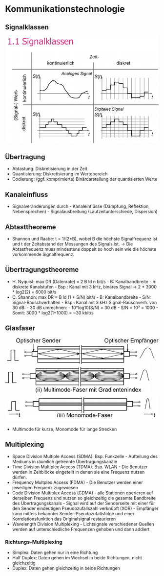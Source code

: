 # Kommunikationstechnologie

## Signalklassen
 
![Signalklassen](./img/Signalklassen.png)

## Übertragung

- Abtastung: Diskretisierung in der Zeit
- Quantisierung: Diskretisierung im Wertebereich
- Codierung: (ggf. komprimierte) Binärdarstellung der quantisierten Werte

## Kanaleinfluss

- Signalveränderungen durch
      - Kanaleinflüsse (Dämpfung, Reflektion, Nebensprechen)
      - Signalausbreitung (Laufzeitunterschiede, Dispersion)

## Abtasttheoreme

- Shannon und Raabe: t = 1/(2*B), wobei B die höchste Signalfrequenz ist und t der Zeitabstand der Messungen des Signals ist. -> Die Abtastfrequenz muss mindestens doppelt so hoch sein wie die höchste vorkommende Signalfrequenz.

## Übertragungstheoreme

- H. Nyquist: max DR (Datenrate) = 2 B ld n bit/s
      - B: Kanalbandbreite
      - n: diskrete  Kanalstufen
      - Bsp.: Kanal mit 3 kHz, binäres Signal -> 2 * 3000 * log2(2) = 6000 bit/s
- C. Shannon: max DR = B ld (1 + S/N) bit/s
      - B: Kanalbandbreite
      - S/N: Signal-Rauschverhalten
      - Bsp.: Kanal mit 3 kHz Signal-Rauschverh. von 30 dB:
          - 30 dB umrechnen:
          - 10*log10(S/N) = 30 dB 
          - S/N = 10³ = 1000
      - Somit: 3000 * log2(1+1000) = ~30 kbit/s

## Glasfaser

![](./img/Multimode_Stufenindex.png)
![](./img/Multimode_Gradientenindex.png)
![](./img/Monomode.png)

- Multimode für kurze, Monomode für lange Strecken

## Multiplexing

- Space Division Multiple Access (SDMA). Bsp. Funkzelle
        - Aufteilung des Mediums in räumlich getrennte Übertragungskanäle
- Time Division Multiplex Access (TDMA). Bsp. WLAN
        - Die Benutzer werden in Zeitblöcke eingeteilt in denen sie eine Frequenz nutzen dürfen.
- Frequency Multplex Access (FDMA)
        - Die Benutzer werden einer jeweiligen Frequenz zugewiesen
- Code Division Multiplex Access (CDMA)
        - alle Stationen operieren auf derselben Frequenz und nutzen so gleichzeitig die gesamte Bandbreite des Übertragungskanals
        - Signal wird auf der Senderseite mit einer für den Sender eindeutigen Pseudozufallszahl verknüpft (XOR) 
        - Empfänger kann mittels bekannter Sender-Pseudozufallsfolge und einer Korrelationsfunktion das Originalsignal restaurieren
- Wavelength Division Multiplexing
        - Lichtsignale verschiedener Quellen werden auf unterschiedliche Frequenzen gehoben und dann addiert

### Richtungs-Multiplexing

- Simplex: Daten gehen nur in eine Richtung
- Half Duplex: Daten gehen im Wechsel in beide Richtungen, nicht gleichzeitig
- Duplex: Daten gehen gleichzeitig in beide Richtungen